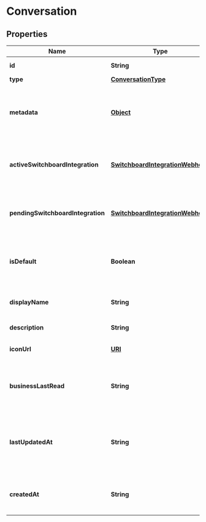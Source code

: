 

# Conversation

## Properties

Name | Type | Description | Notes
------------ | ------------- | ------------- | -------------
**id** | **String** | The unique ID of the conversation. |  [optional]
**type** | [**ConversationType**](ConversationType.md) |  |  [optional]
**metadata** | [**Object**](.md) | Flat object containing custom properties. Strings, numbers and booleans  are the only supported format that can be passed to metadata. The metadata is limited to 4KB in size.  |  [optional]
**activeSwitchboardIntegration** | [**SwitchboardIntegrationWebhook**](SwitchboardIntegrationWebhook.md) | The current switchboard integration that is in control of the conversation. This field is omitted if no &#x60;activeSwitchboardIntegration&#x60; exists for the conversation. |  [optional]
**pendingSwitchboardIntegration** | [**SwitchboardIntegrationWebhook**](SwitchboardIntegrationWebhook.md) | The switchboard integration that is awaiting control. This field is omitted if no switchboard integration has been previously offered control. |  [optional]
**isDefault** | **Boolean** | Whether the conversation is the default conversation for the user. Will be true for the first personal conversation created for the user, and false in all other cases.  |  [optional]
**displayName** | **String** | A friendly name for the conversation, may be displayed to the business or the user.  |  [optional]
**description** | **String** | A short text describing the conversation. |  [optional]
**iconUrl** | [**URI**](URI.md) | A custom conversation icon url. The image must be in either JPG, PNG, or GIF format |  [optional]
**businessLastRead** | **String** | A datetime string with the format YYYY-MM-DDThh:mm:ss.SSSZ representing the moment the conversation was last marked as read with role business.  |  [optional]
**lastUpdatedAt** | **String** | A datetime string with the format YYYY-MM-DDThh:mm:ss.SSSZ representing the moment the last message was received in the conversation, or the creation time if no messages have been received yet.  |  [optional]
**createdAt** | **String** | A datetime string with the format YYYY-MM-DDThh:mm:ss.SSSZ representing the creation time of the conversation.  |  [optional]



